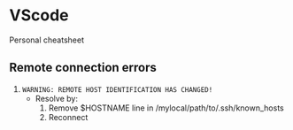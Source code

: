 # VScode
Personal cheatsheet

## Remote connection errors
1. `WARNING: REMOTE HOST IDENTIFICATION HAS CHANGED!`
    - Resolve by:
        1. Remove $HOSTNAME line in /mylocal/path/to/.ssh/known_hosts
        2. Reconnect

